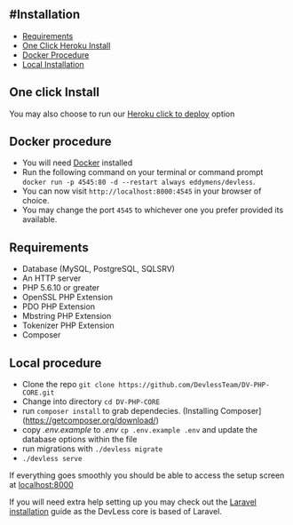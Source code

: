 ## #Installation

- [Requirements](#requirements)
- [One Click Heroku Install](#one-click-install)
- [Docker Procedure](#docker-procedure)
- [Local Installation](#installation-procedure)




<a name="one-click-install"></a>
## One click Install
You  may also choose to run our  [Heroku click to deploy](https://heroku.com/deploy?template=https://github.com/DevlessTeam/DV-PHP-CORE/tree/heroku2) option


<a name="docker-procedure"></a>
## Docker procedure
* You will need [Docker](https://docs.docker.com/engine/installation/) installed 
* Run the following command on your terminal or command prompt `docker run -p 4545:80 -d --restart always eddymens/devless`.
* You can now visit `http://localhost:8000:4545` in your browser of choice.  
* You may change the port `4545` to whichever one you prefer provided its available. 


<a name="installation-procedure"></a>

<a name="requirements"></a>
## Requirements
* Database (MySQL, PostgreSQL, SQLSRV)
* An HTTP server
* PHP 5.6.10 or greater
* OpenSSL PHP Extension
* PDO PHP Extension
* Mbstring PHP Extension
* Tokenizer PHP Extension
* Composer

## Local procedure
* Clone the repo `git clone https://github.com/DevlessTeam/DV-PHP-CORE.git`
* Change into directory `cd DV-PHP-CORE`
* run `composer install` to grab dependecies. (Installing Composer](https://getcomposer.org/download/)
* copy *.env.example* to *.env* `cp .env.example .env` and update the database options within the file
* run migrations with `./devless migrate`
* `./devless serve`

If everything goes smoothly you should be able to access the setup screen at [localhost:8000](http://localhost:8000)

If you will need extra help setting up you may check out the [Laravel installation](https://laravel.com/docs/5.1) guide as the DevLess core is based of Laravel.

